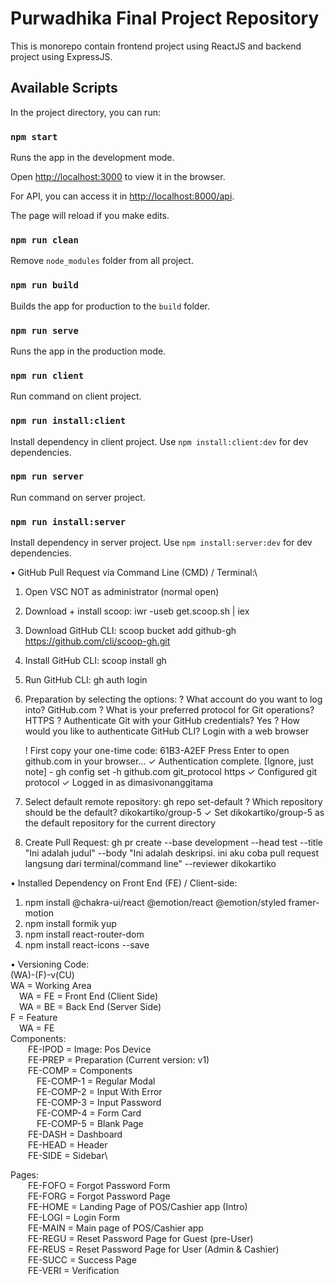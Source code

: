 # Purwadhika Final Project Repository

This is monorepo contain frontend project using ReactJS and backend project using ExpressJS.

## Available Scripts

In the project directory, you can run:

### `npm start`

Runs the app in the development mode.

Open [http://localhost:3000](http://localhost:3000) to view it in the browser.

For API, you can access it in [http://localhost:8000/api](http://localhost:8000/api).

The page will reload if you make edits.

### `npm run clean`

Remove `node_modules` folder from all project.

### `npm run build`

Builds the app for production to the `build` folder.

### `npm run serve`

Runs the app in the production mode.

### `npm run client`

Run command on client project.

### `npm run install:client`

Install dependency in client project. Use `npm install:client:dev` for dev dependencies.

### `npm run server`

Run command on server project.

### `npm run install:server`

Install dependency in server project. Use `npm install:server:dev` for dev dependencies.

• GitHub Pull Request via Command Line (CMD) / Terminal:\
1. Open VSC NOT as administrator (normal open)
2. Download + install scoop: iwr -useb get.scoop.sh | iex
3. Download GitHub CLI: scoop bucket add github-gh https://github.com/cli/scoop-gh.git
4. Install GitHub CLI: scoop install gh
5. Run GitHub CLI: gh auth login
6. Preparation by selecting the options:
    ? What account do you want to log into? GitHub.com
    ? What is your preferred protocol for Git operations? HTTPS
    ? Authenticate Git with your GitHub credentials? Yes
    ? How would you like to authenticate GitHub CLI? Login with a web browser

    ! First copy your one-time code: 61B3-A2EF
    Press Enter to open github.com in your browser... 
    ✓ Authentication complete.
    [Ignore, just note] - gh config set -h github.com git_protocol https
    ✓ Configured git protocol
    ✓ Logged in as dimasivonanggitama
7. Select default remote repository: gh repo set-default
    ? Which repository should be the default? dikokartiko/group-5
    ✓ Set dikokartiko/group-5 as the default repository for the current directory
8. Create Pull Request:
    gh pr create --base development --head test --title "Ini adalah judul" --body "Ini adalah deskripsi. ini aku coba pull request langsung dari terminal/command line" --reviewer dikokartiko

• Installed Dependency on Front End (FE) / Client-side:
1. npm install @chakra-ui/react @emotion/react @emotion/styled framer-motion
2. npm install formik yup
3. npm install react-router-dom
4. npm install react-icons --save

• Versioning Code:\
(WA)-(F)-v(CU)\
WA = Working Area\
&emsp;WA = FE = Front End (Client Side)\
&emsp;WA = BE = Back End (Server Side)\
F = Feature\
&emsp;WA = FE\
Components:\
&emsp;&emsp;FE-IPOD = Image: Pos Device\
&emsp;&emsp;FE-PREP = Preparation (Current version: v1)\
&emsp;&emsp;FE-COMP = Components\
&emsp;&emsp;&emsp;FE-COMP-1 = Regular Modal\
&emsp;&emsp;&emsp;FE-COMP-2 = Input With Error\
&emsp;&emsp;&emsp;FE-COMP-3 = Input Password\
&emsp;&emsp;&emsp;FE-COMP-4 = Form Card\
&emsp;&emsp;&emsp;FE-COMP-5 = Blank Page\
&emsp;&emsp;FE-DASH = Dashboard\
&emsp;&emsp;FE-HEAD = Header\
&emsp;&emsp;FE-SIDE = Sidebar\

Pages:\
&emsp;&emsp;FE-FOFO = Forgot Password Form\
&emsp;&emsp;FE-FORG = Forgot Password Page\
&emsp;&emsp;FE-HOME = Landing Page of POS/Cashier app (Intro)\
&emsp;&emsp;FE-LOGI = Login Form\
&emsp;&emsp;FE-MAIN = Main page of POS/Cashier app\
&emsp;&emsp;FE-REGU = Reset Password Page for Guest (pre-User)\
&emsp;&emsp;FE-REUS = Reset Password Page for User (Admin & Cashier)\
&emsp;&emsp;FE-SUCC = Success Page\
&emsp;&emsp;FE-VERI = Verification